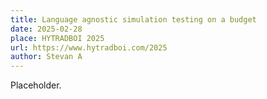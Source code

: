 ```yaml
---
title: Language agnostic simulation testing on a budget
date: 2025-02-28
place: HYTRADBOI 2025
url: https://www.hytradboi.com/2025
author: Stevan A
---
```


Placeholder.
